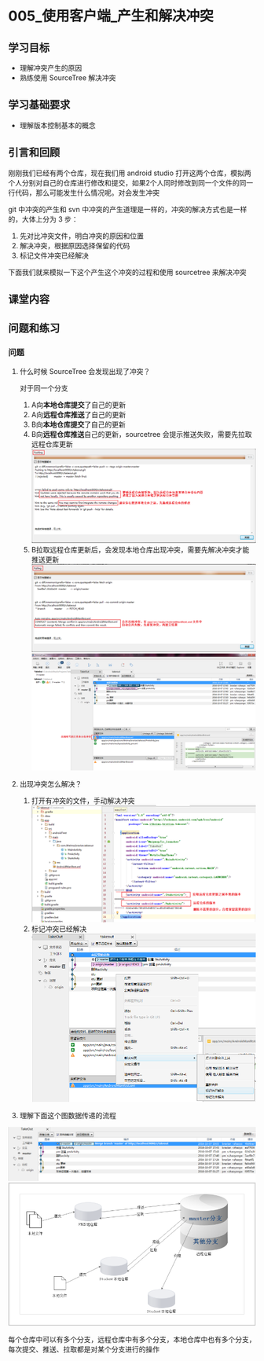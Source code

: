 # 005_使用客户端_产生和解决冲突
## 学习目标
- 理解冲突产生的原因
- 熟练使用 SourceTree 解决冲突

## 学习基础要求
- 理解版本控制基本的概念

## 引言和回顾
刚刚我们已经有两个仓库，现在我们用 android studio 打开这两个仓库，模拟两个人分别对自己的仓库进行修改和提交，如果2个人同时修改到同一个文件的同一行代码，那么可能发生什么情况呢。对会发生冲突

git 中冲突的产生和 svn 中冲突的产生道理是一样的，冲突的解决方式也是一样的，大体上分为 3 步：

1. 先对比冲突文件，明白冲突的原因和位置
2. 解决冲突，根据原因选择保留的代码
3. 标记文件冲突已经解决

下面我们就来模拟一下这个产生这个冲突的过程和使用 sourcetree 来解决冲突

## 课堂内容

## 问题和练习
### 问题
1. 什么时候 SourceTree 会发现出现了冲突？

    对于同一个分支

    1. A向**本地仓库提交**了自己的更新
    2. A向**远程仓库推送**了自己的更新
    3. B向**本地仓库提交**了自己的更新
    4. B向**远程仓库推送**自己的更新，sourcetree 会提示推送失败，需要先拉取远程仓库更新
    ![](img/sourcetree001.png)
    5. B拉取远程仓库更新后，会发现本地仓库出现冲突，需要先解决冲突才能推送更新
    ![](img/sourcetree002.png)
    ![](img/sourcetree003.png)

2. 出现冲突怎么解决？
    1. 打开有冲突的文件，手动解决冲突
    ![](img/sourcetree004.png)
    2. 标记冲突已经解决
    ![](img/sourcetree005.png)

3. 理解下面这个图数据传递的流程

![](img/sourcetree006.png)
![](img/sourcetree007.png)

每个仓库中可以有多个分支，远程仓库中有多个分支，本地仓库中也有多个分支，每次提交、推送、拉取都是对某个分支进行的操作

